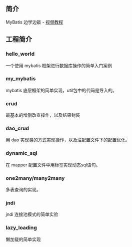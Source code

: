 ## 简介

MyBatis 边学边敲 - [视频教程](https://www.bilibili.com/video/BV1mE411X7yp?p=1)

## 工程简介

### hello_world

一个使用 mybatis 框架进行数据库操作的简单入门案例 

### my_mybatis

mybatis 底层框架的简单实现，util包中的代码是导入的。

### crud

最基本的增删改查操作，以及结果封装

### dao_crud

用 dao 实现类的方式实现操作，以及注配置文件下的配置优化。

### dynamic_sql

在 mapper 配置文件中用标签实现动态sql语句。

### one2many/many2many

多表查询的实现。

### jndi

jndi 连接池模式的简单实验

### lazy_loading

懒加载的简单实现

